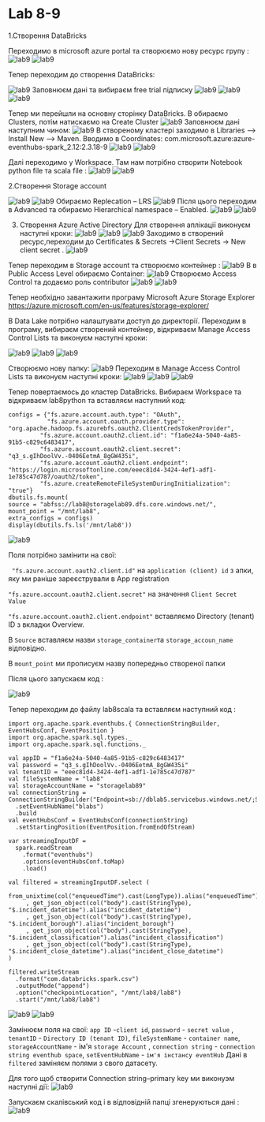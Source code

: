 # Lab 8-9

1.Створення DataBricks

Переходимо в microsoft azure portal та створюємо нову ресурс групу :
![lab9](../github_img/8_1.png)
![lab9](../github_img/8_2.png)

Тепер переходим до створення DataBricks:

![lab9](../github_img/8_3.png)
Заповнюєм дані та вибираєм free trial підписку
![lab9](../github_img/8_4.png)
![lab9](../github_img/8_5.png)
![lab9](../github_img/8_6.png)

Тепер ми перейшли на основну сторінку DataBricks. В обираємо Clusters, потім натискаємо на Create Cluster
![lab9](../github_img/8_7.png)
Заповнюєм дані наступним чином:
![lab9](../github_img/8_8.png)
В створеному кластері заходимо в Libraries –> Install New –> Maven. Вводимо в Coordinates: com.microsoft.azure:azure-eventhubs-spark_2.12:2.3.18-9
![lab9](../github_img/8_9.png)
![lab9](../github_img/8_10.png)

Далі  переходимо у Workspace. Там нам потрібно створити Notebook python file та scala file :
![lab9](../github_img/8_11.png)
![lab9](../github_img/8_12.png)

2.Створення Storage account

![lab9](../github_img/8_13.png)
![lab9](../github_img/8_14.png)
Обираємо  Replecation – LRS
![lab9](../github_img/8_15.png)
Після цього переходим в Advanced та обираємо  Hierarchical namespace – Enabled.
![lab9](../github_img/8_16.png)
![lab9](../github_img/8_17.png)

3. Створення Azure Active Directory
Для створення аплікації виконуєм наступні кроки:
![lab9](../github_img/8_18.png)
![lab9](../github_img/8_19.png)
![lab9](../github_img/8_20.png)
Заходимо в створений ресурс,переходим  до Certificates & Secrets ->Client Secrets -> New client secret .
![lab9](../github_img/8_21.png)

Тепер переходим в Storage account та створюємо контейнер :
![lab9](../github_img/8_22.png)
В в Public Access Level обираємо Container:
![lab9](../github_img/8_23.png)
Створюємо Access Control та додаємо роль contributor
![lab9](../github_img/8_24.png)
![lab9](../github_img/8_25.png)

Тепер необхідно завантажити  програму Microsoft Azure Storage Explorer https://azure.microsoft.com/en-us/features/storage-explorer/

В Data Lake потрібно налаштувати доступ до директорії. 
Переходим в програму, вибираєм створений контейнер, відкриваєм Manage Access Control Lists та виконуєм наступні кроки:

![lab9](../github_img/8_26.png)
![lab9](../github_img/8_27.png)
![lab9](../github_img/8_28.png)

Створюємо нову папку:
![lab9](../github_img/8_29.png)
Переходим в Manage Access Control Lists та виконуєм наступні кроки:
![lab9](../github_img/8_30.png)
![lab9](../github_img/8_31.png)
![lab9](../github_img/8_32.png)

Тепер повертаємось до кластер DataBricks. Вибираєм Workspace та відкриваєм lab8python та вставляєм наступний код:
```
configs = {"fs.azure.account.auth.type": "OAuth",
           "fs.azure.account.oauth.provider.type": "org.apache.hadoop.fs.azurebfs.oauth2.ClientCredsTokenProvider",
         "fs.azure.account.oauth2.client.id": "f1a6e24a-5040-4a85-91b5-c829c6483417",
         "fs.azure.account.oauth2.client.secret": "q3_s.gIhDoolVv.-0406EetmA_8gGW435i",
         "fs.azure.account.oauth2.client.endpoint": "https://login.microsoftonline.com/eeec81d4-3424-4ef1-adf1-1e785c47d787/oauth2/token",
         "fs.azure.createRemoteFileSystemDuringInitialization": "true"}
dbutils.fs.mount(
source = "abfss://lab8@storagelab89.dfs.core.windows.net/",
mount_point = "/mnt/lab8",
extra_configs = configs)
display(dbutils.fs.ls('/mnt/lab8'))
```

![lab9](../github_img/8_33.png)

Поля потрібно замінити на свої:

` "fs.azure.account.oauth2.client.id"` на `application (client) id` з апки, яку ми раніше зареєстрували в App registration

`"fs.azure.account.oauth2.client.secret"` на значення `Client Secret Value` 

`"fs.azure.account.oauth2.client.endpoint"` вставляємо Directory (tenant) ID з вкладки Overview.

В `Source` вставляєм назви `storage_container`та `storage_accoun_name` відповідно.

В `mount_point` ми прописуєм назву попередньо створеної папки

Після цього запускаєм код :

![lab9](../github_img/8_34.png)


Тепер переходим до файлу lab8scala та вставляєм наступний код :
```
import org.apache.spark.eventhubs.{ ConnectionStringBuilder, EventHubsConf, EventPosition }
import org.apache.spark.sql.types._
import org.apache.spark.sql.functions._

val appID = "f1a6e24a-5040-4a85-91b5-c829c6483417"
val password = "q3_s.gIhDoolVv.-0406EetmA_8gGW435i"
val tenantID = "eeec81d4-3424-4ef1-adf1-1e785c47d787"
val fileSystemName = "lab8"
val storageAccountName = "storagelab89"
val connectionString = ConnectionStringBuilder("Endpoint=sb://dblab5.servicebus.windows.net/;SharedAccessKeyName=RootManageSharedAccessKey;SharedAccessKey=jWC27qyVUN9JUEpq/exdllFGEwFMuGuk0uxh6bEqbW4=")
  .setEventHubName("blabs")
  .build
val eventHubsConf = EventHubsConf(connectionString)
  .setStartingPosition(EventPosition.fromEndOfStream)

var streamingInputDF = 
  spark.readStream
    .format("eventhubs")
    .options(eventHubsConf.toMap)
    .load()

val filtered = streamingInputDF.select (
  from_unixtime(col("enqueuedTime").cast(LongType)).alias("enqueuedTime")
     , get_json_object(col("body").cast(StringType), "$.incident_datetime").alias("incident_datetime")
     , get_json_object(col("body").cast(StringType), "$.incident_borough").alias("incident_borough")
     , get_json_object(col("body").cast(StringType), "$.incident_classification").alias("incident_classification")
     , get_json_object(col("body").cast(StringType), "$.incident_close_datetime").alias("incident_close_datetime")
)

filtered.writeStream
  .format("com.databricks.spark.csv")
  .outputMode("append")
  .option("checkpointLocation", "/mnt/lab8/lab8")
  .start("/mnt/lab8/lab8")
```

![lab9](../github_img/8_36.png)
![lab9](../github_img/8_37.png)

Замінюєм поля на свої:
`app ID` -`client id`,  `password` - `secret value` , `tenantID` - `Directory ID (tenant ID)`, `fileSystemName` - `container name`, `storageAccountName` - ім'я `storage Account` , `connection string` -  `connection string eventhub space`, `setEventHubName` - `ім'я інстансу eventHub`
Дані в `filtered` заміняєм полями з свого датасету.

Для того щоб створити Connection string–primary key ми виконуэм наступні дії:
![lab9](../github_img/8_35.png)

Запускаєм скалівський код і в відповідній папці згенеруються дані :
![lab9](../github_img/8_38.png)









